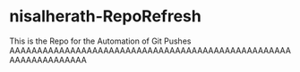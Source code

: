 # nisalherath-RepoRefresh
This is the Repo for the Automation of Git Pushes
AAAAAAAAAAAAAAAAAAAAAAAAAAAAAAAAAAAAAAAAAAAAAAAAAAAAAAAAAAAAAAAAA